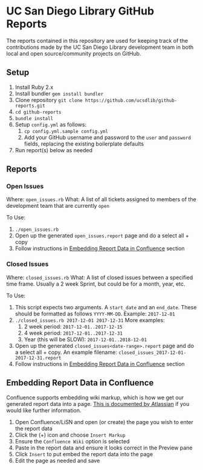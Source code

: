 # UC San Diego Library GitHub Reports #

The reports contained in this repository are used for keeping track of the
contributions made by the UC San Diego Library development team in both local
and open source/community projects on GitHub.

## Setup ##
1. Install Ruby 2.x
2. Install bundler `gem install bundler`
3. Clone repository `git clone https://github.com/ucsdlib/github-reports.git`
4. `cd github-reports`
5. `bundle install`
6. Setup `config.yml` as follows:
    1. `cp config.yml.sample config.yml`
    1. Add your GitHub username and password to the `user` and `password` fields,
  replacing the existing boilerplate defaults
7. Run report(s) below as needed

## Reports ##

### Open Issues
Where: `open_issues.rb`
What: A list of all tickets assigned to members of the development team that are
currently `open`

To Use:
1. `./open_issues.rb`
2. Open up the generated `open_issues.report` page and do a select all +
   copy
3. Follow instructions in [Embedding Report Data in
   Confluence](#embedding-report-data-in-confluence) section

### Closed Issues
Where: `closed_issues.rb`
What: A list of closed issues between a specified time frame. Usually a 2 week
Sprint, but could be for a month, year, etc.

To Use:
1. This script expects two arguments. A `start_date` and an `end_date`. These
   should be formatted as follows `YYYY-MM-DD`. Example: `2017-12-01`
1. `./closed_issues.rb 2017-12-01 2017-12-31`
More examples:
    1. 2 week period: `2017-12-01..2017-12-15`
    1. 4 week period: `2017-12-01..2017-12-31`
    1. Year (this will be SLOW): `2017-12-01..2018-12-01`
1. Open up the generated `closed_issues<date-range>.report` page and do a select all +
   copy. An example filename: `closed_issues_2017-12-01-2017-12-31.report`
1. Follow instructions in [Embedding Report Data in
   Confluence](#embedding-report-data-in-confluence) section


## Embedding Report Data in Confluence ##
Confluence supports embedding wiki markup, which is how we get our generated
report data into a page. [This is documented by Atlassian][markup] if you would like
further information.

1. Open Confluence/LiSN and open (or create) the page you wish to enter the
   report data
2. Click the (+) icon and choose `Insert Markup`
3. Ensure the `Confluence Wiki` option is selected
4. Paste in the report data and ensure it looks correct in the Preview pane
5. Click `Insert` to put embed the report data into the page
6. Edit the page as needed and save

[markup]:https://confluence.atlassian.com/doc/confluence-wiki-markup-251003035.html#ConfluenceWikiMarkup-Tables
